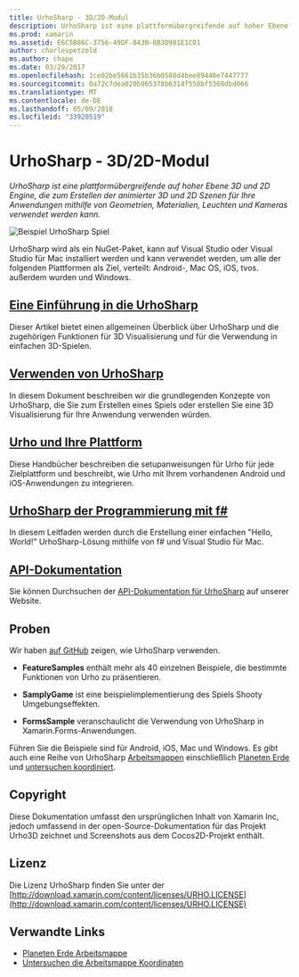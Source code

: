 ```yaml
---
title: UrhoSharp - 3D/2D-Modul
description: UrhoSharp ist eine plattformübergreifende auf hoher Ebene 3D und 2D Engine, die zum Erstellen der animierter 3D und 2D Szenen für Ihre Anwendungen mithilfe von Geometrien, Materialien, Leuchten und Kameras verwendet werden kann.
ms.prod: xamarin
ms.assetid: E6C5B86C-3756-49DF-843B-0B3D981E1C01
author: charlespetzold
ms.author: chape
ms.date: 03/29/2017
ms.openlocfilehash: 1ce02be5661b35b36b0508d4bee89448e7447777
ms.sourcegitcommit: 0a72c7dea020b965378b6314f558bf5360dbd066
ms.translationtype: MT
ms.contentlocale: de-DE
ms.lasthandoff: 05/09/2018
ms.locfileid: "33920519"
---
```

# <a name="urhosharp---3d2d-engine"></a>UrhoSharp - 3D/2D-Modul

_UrhoSharp ist eine plattformübergreifende auf hoher Ebene 3D und 2D Engine, die zum Erstellen der animierter 3D und 2D Szenen für Ihre Anwendungen mithilfe von Geometrien, Materialien, Leuchten und Kameras verwendet werden kann._

![Beispiel UrhoSharp Spiel](images/video.gif)

UrhoSharp wird als ein NuGet-Paket, kann auf Visual Studio oder Visual Studio für Mac installiert werden und kann verwendet werden, um alle der folgenden Plattformen als Ziel, verteilt: Android-, Mac OS, iOS, tvos. außerdem wurden und Windows.

## <a name="an-introduction-to-urhosharpgraphics-gamesurhosharpintroductionmd"></a>[Eine Einführung in die UrhoSharp](~/graphics-games/urhosharp/introduction.md)

Dieser Artikel bietet einen allgemeinen Überblick über UrhoSharp und die zugehörigen Funktionen für 3D Visualisierung und für die Verwendung in einfachen 3D-Spielen.

## <a name="using-urhosharpgraphics-gamesurhosharpusingmd"></a>[Verwenden von UrhoSharp](~/graphics-games/urhosharp/using.md)

In diesem Dokument beschreiben wir die grundlegenden Konzepte von UrhoSharp, die Sie zum Erstellen eines Spiels oder erstellen Sie eine 3D Visualisierung für Ihre Anwendung verwenden würden.

## <a name="urho-and-your-platformgraphics-gamesurhosharpplatformindexmd"></a>[Urho und Ihre Plattform](~/graphics-games/urhosharp/platform/index.md)

Diese Handbücher beschreiben die setupanweisungen für Urho für jede Zielplattform und beschreibt, wie Urho mit Ihrem vorhandenen Android und iOS-Anwendungen zu integrieren.

## <a name="programming-urhosharp-with-fgraphics-gamesurhosharpfsharpmd"></a>[UrhoSharp der Programmierung mit f#](~/graphics-games/urhosharp/fsharp.md)

In diesem Leitfaden werden durch die Erstellung einer einfachen "Hello, World!" UrhoSharp-Lösung mithilfe von f# und Visual Studio für Mac.

## <a name="api-documentationhttpsdeveloperxamarincomapirooturho"></a>[API-Dokumentation](https://developer.xamarin.com/api/root/Urho/)

Sie können Durchsuchen der [API-Dokumentation für UrhoSharp](https://developer.xamarin.com/api/root/Urho/) auf unserer Website.

## <a name="samples"></a>Proben

Wir haben [auf GitHub](http://github.com/xamarin/urho-samples) zeigen, wie UrhoSharp verwenden.

- **FeatureSamples** enthält mehr als 40 einzelnen Beispiele, die bestimmte Funktionen von Urho zu präsentieren.

- **SamplyGame** ist eine beispielimplementierung des Spiels Shooty Umgebungseffekten.

- **FormsSample** veranschaulicht die Verwendung von UrhoSharp in Xamarin.Forms-Anwendungen.

Führen Sie die Beispiele sind für Android, iOS, Mac und Windows.
Es gibt auch eine Reihe von UrhoSharp [Arbeitsmappen](https://developer.xamarin.com/workbooks/) einschließlich [Planeten Erde](https://developer.xamarin.com/workbooks/graphics/urhosharp/planetearth/planetearth.workbook) und [untersuchen koordiniert](https://developer.xamarin.com/workbooks/graphics/urhosharp/coordinates/ExploringUrhoCoordinates.workbook).

## <a name="copyright"></a>Copyright

Diese Dokumentation umfasst den ursprünglichen Inhalt von Xamarin Inc, jedoch umfassend in der open-Source-Dokumentation für das Projekt Urho3D zeichnet und Screenshots aus dem Cocos2D-Projekt enthält.

## <a name="license"></a>Lizenz

Die Lizenz UrhoSharp finden Sie unter der [http://download.xamarin.com/content/licenses/URHO.LICENSE](http://download.xamarin.com/content/licenses/URHO.LICENSE)

## <a name="related-links"></a>Verwandte Links

- [Planeten Erde Arbeitsmappe](https://developer.xamarin.com/workbooks/graphics/urhosharp/planetearth/planetearth.workbook)
- [Untersuchen die Arbeitsmappe Koordinaten](https://developer.xamarin.com/workbooks/graphics/urhosharp/coordinates/ExploringUrhoCoordinates.workbook)

